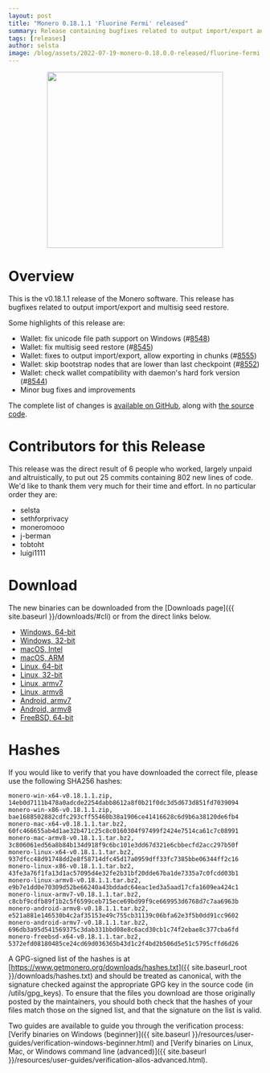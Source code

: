 ```yaml
---
layout: post
title: "Monero 0.18.1.1 'Fluorine Fermi' released"
summary: Release containing bugfixes related to output import/export and multisig seed restore.
tags: [releases]
author: selsta
image: /blog/assets/2022-07-19-monero-0.18.0.0-released/fluorine-fermi.png
---
```


<div align="center">
  <img src="{{ page.image }}" width="350px">
</div>

# Overview

This is the v0.18.1.1 release of the Monero software. This release has bugfixes related to output import/export and multisig seed restore.

Some highlights of this release are:

- Wallet: fix unicode file path support on Windows (#[8548](https://github.com/monero-project/monero/pull/8548))
- Wallet: fix multisig seed restore (#[8545](https://github.com/monero-project/monero/pull/8545))
- Wallet: fixes to output import/export, allow exporting in chunks (#[8555](https://github.com/monero-project/monero/pull/8555))
- Wallet: skip bootstrap nodes that are lower than last checkpoint (#[8552](https://github.com/monero-project/monero/pull/8552))
- Wallet: check wallet compatibility with daemon's hard fork version (#[8544](https://github.com/monero-project/monero/pull/8544))
- Minor bug fixes and improvements

The complete list of changes is [available on GitHub](https://github.com/monero-project/monero/compare/v0.18.1.0...v0.18.1.1), along with [the source code](https://github.com/monero-project/monero/tree/v0.18.1.1).

# Contributors for this Release

This release was the direct result of 6 people who worked, largely unpaid and altruistically, to put out 25 commits containing 802 new lines of code. We'd like to thank them very much for their time and effort. In no particular order they are:

- selsta
- sethforprivacy
- moneromooo
- j-berman
- tobtoht
- luigi1111

# Download

The new binaries can be downloaded from the [Downloads page]({{ site.baseurl }}/downloads/#cli) or from the direct links below.

- [Windows, 64-bit](https://downloads.getmonero.org/cli/monero-win-x64-v0.18.1.1.zip)
- [Windows, 32-bit](https://downloads.getmonero.org/cli/monero-win-x86-v0.18.1.1.zip)
- [macOS, Intel](https://downloads.getmonero.org/cli/monero-mac-x64-v0.18.1.1.tar.bz2)
- [macOS, ARM](https://downloads.getmonero.org/cli/monero-mac-armv8-v0.18.1.1.tar.bz2)
- [Linux, 64-bit](https://downloads.getmonero.org/cli/monero-linux-x64-v0.18.1.1.tar.bz2)
- [Linux, 32-bit](https://downloads.getmonero.org/cli/monero-linux-x86-v0.18.1.1.tar.bz2)
- [Linux, armv7](https://downloads.getmonero.org/cli/monero-linux-armv7-v0.18.1.1.tar.bz2)
- [Linux, armv8](https://downloads.getmonero.org/cli/monero-linux-armv8-v0.18.1.1.tar.bz2)
- [Android, armv7](https://downloads.getmonero.org/cli/monero-android-armv7-v0.18.1.1.tar.bz2)
- [Android, armv8](https://downloads.getmonero.org/cli/monero-android-armv8-v0.18.1.1.tar.bz2)
- [FreeBSD, 64-bit](https://downloads.getmonero.org/cli/monero-freebsd-x64-v0.18.1.1.tar.bz2)

# Hashes

If you would like to verify that you have downloaded the correct file, please use the following SHA256 hashes:

```
monero-win-x64-v0.18.1.1.zip, 14eb0d7111b478a0adcde2254dabb8612a8f0b21f0dc3d5d673d851fd7039094
monero-win-x86-v0.18.1.1.zip, bae1688502882cdfc293cff55460b38a1906ce41416628c6d9b6a38120de6fb4
monero-mac-x64-v0.18.1.1.tar.bz2, 60fc466655ab4d1ae32b471c25c8c0160304f97499f2424e7514ca61c7c08991
monero-mac-armv8-v0.18.1.1.tar.bz2, 3c806061ed56a8b84b134d918f9c6bc101e3dd67d321e6cbbecfd2acc297b50f
monero-linux-x64-v0.18.1.1.tar.bz2, 937dfcc48d91748dd2e8f58714dfc45d17a0959dff33fc7385bbe06344ff2c16
monero-linux-x86-v0.18.1.1.tar.bz2, 43fe3a76f1fa13d1ac57095d4e32fe2b31bf20dde67ba1de7335a7c0fcdd03b1
monero-linux-armv8-v0.18.1.1.tar.bz2, e9b7e1dd0e70309d52be66240a43bddadc64eac1ed3a5aad17cfa1609ea424c1
monero-linux-armv7-v0.18.1.1.tar.bz2, c8cbf9cdfb89f1b2c5f6599ceb715ece69bd99f9ce669953d6768d7c7aa6963b
monero-android-armv8-v0.18.1.1.tar.bz2, e521a881e146530b4c2af35153e49c755cb31139c06bfa62e3f5b0dd91cc9602
monero-android-armv7-v0.18.1.1.tar.bz2, 696db3a95d541569375c3dab331bbd08e8c6acd30cb1c74f2ebae8c377cba6fd
monero-freebsd-x64-v0.18.1.1.tar.bz2, 5372efd08180485ce24cd69d036365b43d1c2f4bd2b506d5e51c5795cffd6d26
```

A GPG-signed list of the hashes is at [https://www.getmonero.org/downloads/hashes.txt]({{ site.baseurl_root }}/downloads/hashes.txt) and should be treated as canonical, with the signature checked against the appropriate GPG key in the source code (in /utils/gpg_keys). To ensure that the files you download are those originally posted by the maintainers, you should both check that the hashes of your files match those on the signed list, and that the signature on the list is valid.

Two guides are available to guide you through the verification process: [Verify binaries on Windows (beginner)]({{ site.baseurl }}/resources/user-guides/verification-windows-beginner.html) and [Verify binaries on Linux, Mac, or Windows command line (advanced)]({{ site.baseurl }}/resources/user-guides/verification-allos-advanced.html).
